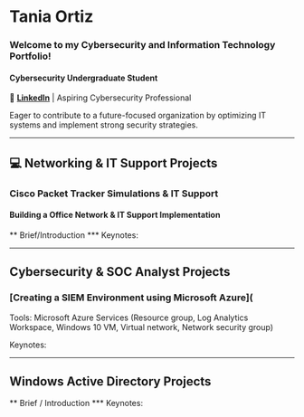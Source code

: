 # Tania Ortiz
### Welcome to my Cybersecurity and Information Technology Portfolio!

#### Cybersecurity Undergraduate Student 
🔗 [**LinkedIn**](https://www.linkedin.com/in/tania-ortiz1) | Aspiring Cybersecurity Professional

Eager to contribute to a future-focused organization by optimizing IT systems and implement strong security strategies.

______________________________________________________________________________________________
## 💻 Networking & IT Support Projects 
### Cisco Packet Tracker Simulations & IT Support
#### Building a Office Network & IT Support Implementation

** Brief/Introduction
*** Keynotes:
_______________________________________________________________________________________________

## Cybersecurity & SOC Analyst Projects 

### [Creating a SIEM Environment using Microsoft Azure](

Tools: Microsoft Azure Services (Resource group, Log Analytics Workspace, Windows 10 VM,
Virtual network, Network security group)

Keynotes:


_______________________________________________________________________________________________

## Windows Active Directory Projects

** Brief / Introduction
*** Keynotes:
